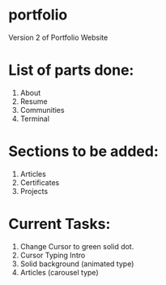 # portfolio
Version 2 of Portfolio Website

# List of parts done:
1) About <br>
2) Resume <br>
3) Communities <br>
4) Terminal <br>

# Sections to be added:
1) Articles <br>
2) Certificates <br>
3) Projects <br>

# Current Tasks:
1) Change Cursor to green solid dot.
2) Cursor Typing Intro
3) Solid background (animated type)
4) Articles (carousel type)
